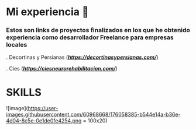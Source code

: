 # Mi experiencia 🚀

### Estos son links de proyectos finalizados en los que he obtenido experiencia como desarrollador Freelance para empresas locales

. Decortinas y Persianas (***https://decortinasypersianas.com/***)

. Cies (***https://ciesneurorehabilitacion.com/***)


# SKILLS
![image](https://user-images.githubusercontent.com/60968668/176058385-b544e14a-b36e-4d04-8c5e-0e1de0fe4254.png = 100x20)

  
